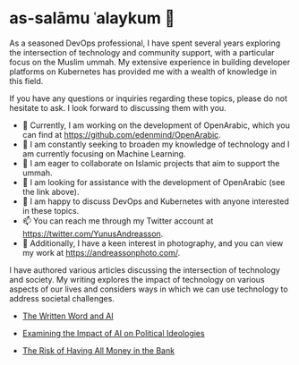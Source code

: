 # as-salāmu ʿalaykum 👋

As a seasoned DevOps professional, I have spent several years exploring the intersection of technology and community support, with a particular focus on the Muslim ummah. My extensive experience in building developer platforms on Kubernetes has provided me with a wealth of knowledge in this field.

If you have any questions or inquiries regarding these topics, please do not hesitate to ask. I look forward to discussing them with you.

- 🔭 Currently, I am working on the development of OpenArabic, which you can find at https://github.com/edenmind/OpenArabic.
- 🌱 I am constantly seeking to broaden my knowledge of technology and I am currently focusing on Machine Learning.
- 👯 I am eager to collaborate on Islamic projects that aim to support the ummah.
- 🤔 I am looking for assistance with the development of OpenArabic (see the link above).
- 💬 I am happy to discuss DevOps and Kubernetes with anyone interested in these topics.
- 📫 You can reach me through my Twitter account at https://twitter.com/YunusAndreasson.
- 📸 Additionally, I have a keen interest in photography, and you can view my work at https://andreassonphoto.com/.

I have authored various articles discussing the intersection of technology and society. My writing explores the impact of technology on various aspects of our lives and considers ways in which we can use technology to address societal challenges. 

- [The Written Word and AI](https://yunusandreasson.substack.com/p/the-written-word-and-ai)

- [Examining the Impact of AI on Political Ideologies](https://yunusandreasson.substack.com/p/examining-the-impact-of-ai-on-political)

- [The Risk of Having All Money in the Bank](https://yunusandreasson.substack.com/p/the-risk-of-having-all-money-in-the)
